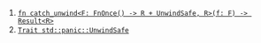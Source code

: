 1. [`fn catch_unwind<F: FnOnce() -> R + UnwindSafe, R>(f: F) -> Result<R>`](https://doc.rust-lang.org/std/panic/fn.catch_unwind.html)
 2. [`Trait std::panic::UnwindSafe`](https://doc.rust-lang.org/std/panic/trait.UnwindSafe.html)
